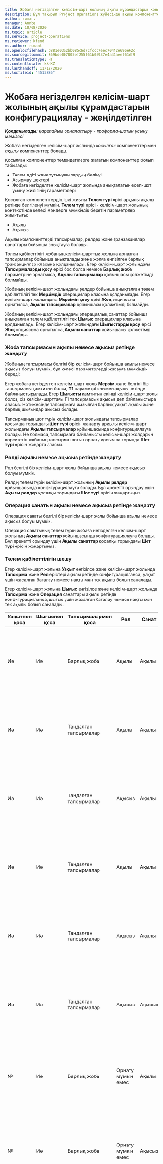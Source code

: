 ```yaml
---
title: Жобаға негізделген келісім-шарт жолының ақылы құрамдастарын конфигурациялау - жеңілдетілген
description: Бұл тақырып Project Operations жүйесінде ақылы компоненттерді келісім-шарт жолдарына қосу жолдары туралы ақпарат береді.
author: rumant
manager: Annbe
ms.date: 10/08/2020
ms.topic: article
ms.service: project-operations
ms.reviewer: kfend
ms.author: rumant
ms.openlocfilehash: b881e03a2bb085c6d7cfccb7eec70442e696e62c
ms.sourcegitcommit: 869bde007805ef255f61b03937e4a44aeef61df9
ms.translationtype: HT
ms.contentlocale: kk-KZ
ms.lasthandoff: 11/12/2020
ms.locfileid: "4513886"
---
```

# <a name="configure-chargeable-components-of-a-project-based-contract-line---lite"></a>Жобаға негізделген келісім-шарт жолының ақылы құрамдастарын конфигурациялау - жеңілдетілген

_**Қолданылады:** қарапайым орналастыру - проформа-шотын ұсыну мәмілесі_

Жобаға негізделген келісім-шарт жолында *қосылған* компоненттер мен *ақылы* компоненттер болады.

Қосылған компоненттер төмендегілерге жататын компоненттер болып табылады:

  - Төлем әдісі және тұтынушылардың бөлінуі
  - Асырмау шектері 
  - Жобаға негізделген келісім-шарт жолында анықталатын есеп-шот ұсыну жиілігінің параметрлері

Қосылған компоненттердің ішкі жиыны **Төлем түрі** өрісі арқылы ақылы ретінде белгіленуі мүмкін. **Төлем түрі** өрісі - келісім-шарт жолының контекстінде келесі мәндерге мүмкіндік беретін параметрлер жиынтығы:

  - Ақылы
  - Ақысыз

Ақылы компоненттерді тапсырмалар, рөлдер және транзакциялар санаттары бойынша анықтауға болады.

Төлем қабілеттілігі жобаның келісім-шарттық жолына арналған тапсырмалар бойынша анықталады және жолға енгізілген барлық транзакциялар класына қолданылады. Егер келісім-шарт жолындағы **Тапсырмаларды қосу** өрісі бос болса немесе **Барлық жоба** параметріне орнатылса, **Ақылы тапсырмалар** қойыншасы қолжетімді болмайды.

Жобаның келісім-шарт жолындағы рөлдер бойынша анықталған төлем қабілеттілігі тек **Мерзімдік** операциялар класына қолданылады. Егер келісім-шарт жолындағы **Мерзімін қосу** өрісі **Жоқ** опциясына орнатылса, **Ақылы тапсырмалар** қойыншасы қолжетімді болмайды.

Жобаның келісім-шарт жолындағы операциялық санаттар бойынша анықталған төлем қабілеттілігі тек **Шығыс** операциялар класына қолданылады. Егер келісім-шарт жолындағы **Шығыстарды қосу** өрісі **Жоқ** опциясына орнатылса, **Ақылы санаттар** қойыншасы қолжетімді болмайды.

### <a name="update-a-project-task-as-chargeable-or-non-chargeable"></a>Жоба тапсырмасын ақылы немесе ақысыз ретінде жаңарту

Жобаның тапсырмасы белгілі бір келісім-шарт бойынша ақылы немесе ақысыз болуы мүмкін, бұл келесі параметрлерді жасауға мүмкіндік береді:

Егер жобаға негізделген келісім-шарт жолы **Мерзім** және белгілі бір тапсырманы қамтитын болса, **T1** параметрі онымен ақылы ретінде байланыстырылады. Егер **Шығысты** қамтитын екінші келісім-шарт жолы болса, сіз келісім-шарттағы T1 тапсырмасын ақысыз деп байланыстыра аласыз. Нәтижесінде тапсырмаға жазылған барлық уақыт ақылы және барлық шығындар ақысыз болады.

Тапсырманың шот түрін келісім-шарт жолындағы тапсырмалар қосымша торындағы **Шот түрі** өрісін жаңарту арқылы келісім-шарт жолындағы **Ақылы тапсырмалар** қойыншасында конфигурациялауға болады. Не болмаса, тапсырмаға байланысты келісім-шарт жолдарын көрсететін жобаның тапсырма шотын орнату қосымша торында **Шот түрі** өрісін жаңарта аласыз.

### <a name="update-a-role-as-chargeable-or-non-chargeable"></a>Рөлді ақылы немесе ақысыз ретінде жаңарту

Рөл белгілі бір келісім-шарт жолы бойынша ақылы немесе ақысыз болуы мүмкін.

Рөлдің төлем түрін келісім-шарт жолының **Ақылы рөлдер** қойыншасында конфигурациялауға болады. Бұл әрекетті орындау үшін **Ақылы рөлдер** қосалқы торындағы **Шот түрі** өрісін жаңартыңыз.

### <a name="update-a-transaction-category-as-chargeable-or-non-chargeable"></a>Операция санатын ақылы немесе ақысыз ретінде жаңарту

Операция санаты белгілі бір келісім-шарт жолы бойынша ақылы немесе ақысыз болуы мүмкін.

Операция санатының төлем түрін жобаға негізделген келісім-шарт жолының **Ақылы санаттар** қойыншасында конфигурациялауға болады. Бұл әрекетті орындау үшін **Ақылы санаттар** қосалқы торындағы **Шот түрі** өрісін жаңартыңыз.

### <a name="resolve-chargeability"></a>Төлем қабілеттілігін шешу

Егер келісім-шарт жолына **Уақыт** енгізілсе және келісім-шарт жолында **Тапсырма** және **Рөл** өрістері ақылы ретінде конфигурацияланса, уақыт үшін жасалған бағалау немесе нақты мән тек ақылы болып саналады.

Егер келісім-шарт жолына **Шығыс** енгізілсе және келісім-шарт жолында **Тапсырма** және **Операция** санаттары ақылы ретінде конфигурацияланса, шығыс үшін жасалған бағалау немесе нақты мән тек ақылы болып саналады.


| Уақытпен қоса | Шығыспен қоса | Тапсырмалармен қоса | Рөл           | Санат       | Тапсырма                                                                                                      |
|---------------|------------------|----------------|----------------|----------------|-----------------------------------------------------------------------------------------------------------|
| Иә           | Иә              | Барлық жоба | Ақылы     | Ақылы     | Уақыт нақты мәніндегі шот ұсыну: **Ақылы** </br> Шығыс нақты мәніндегі шот ұсыну түрі: **Ақылы**           |
| Иә           | Иә              | Таңдалған тапсырмалар | Ақылы     | Ақылы     | Уақыт нақты мәніндегі шот ұсыну: **Ақылы** </br> Шығыс нақты мәніндегі шот ұсыну түрі: **Ақылы**           |
| Иә           | Иә              | Таңдалған тапсырмалар | Ақысыз | Ақылы     | Уақыт нақты мәніндегі шот ұсыну: **Ақысыз** </br> Шығыс нақты мәніндегі шот ұсыну түрі: **Ақылы**       |
| Иә           | Иә              | Таңдалған тапсырмалар | Ақылы     | Ақылы     | Уақыт нақты мәніндегі шот ұсыну: **Ақысыз** </br> Шығыс нақты мәніндегі шот ұсыну түрі:   **Ақысыз** |
| Иә           | Иә              | Таңдалған тапсырмалар | Ақысыз | Ақылы     | Уақыт нақты мәніндегі шот ұсыну: **Ақысыз** </br> Шығыс нақты мәніндегі шот ұсыну түрі:   **Ақысыз** |
| Иә           | Иә              | Таңдалған тапсырмалар | Ақысыз | Ақысыз | Уақыт нақты мәніндегі шот ұсыну: **Ақысыз** </br> Шығыс нақты мәніндегі шот ұсыну түрі:   **Ақысыз** |
| №            | Иә              | Барлық жоба | Орнату мүмкін емес   | Ақылы     | Уақыт нақты мәніндегі шот ұсыну: **Қолжетімді емес**</br>Шығыс нақты мәніндегі шот ұсыну түрі: **Ақылы**          |
| №            | Иә              | Барлық жоба | Орнату мүмкін емес   | Ақысыз | Уақыт нақты мәніндегі шот ұсыну: **Қолжетімді емес**</br> Шығыс нақты мәніндегі шот ұсыну түрі: **Ақысыз**     |
| Иә           | №               | Барлық жоба | Ақылы     | Орнату мүмкін емес   | Уақыт нақты мәніндегі шот ұсыну: **Ақылы** </br> Шығыс нақты мәніндегі шот ұсыну түрі: **Қолжетімді емес**        |
| Иә           | №               | Барлық жоба | Ақысыз | Орнату мүмкін емес   | Уақыт нақты мәніндегі шот ұсыну: **Ақысыз** </br>Шығыс нақты мәніндегі шот ұсыну түрі: **Қолжетімді   емес**   |
